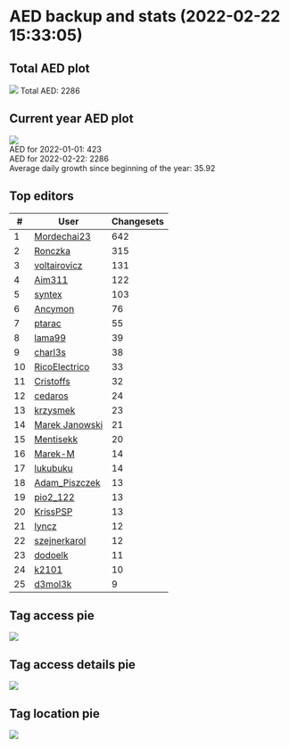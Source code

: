 # AED backup and stats (2022-02-22 15:33:05)


## Total AED plot
![](report_data/total_aed.png)
Total AED: 2286

## Current year AED plot
![](report_data/current_year_aed.png)\
AED for 2022-01-01: 423\
AED for 2022-02-22: 2286\
Average daily growth since beginning of the year: 35.92

## Top editors
| # | User | Changesets |
| ------------- | ------------- | ------------- |
| 1 | [Mordechai23](<https://www.openstreetmap.org/user/Mordechai23>) | 642 |
| 2 | [Ronczka](<https://www.openstreetmap.org/user/Ronczka>) | 315 |
| 3 | [voltairovicz](<https://www.openstreetmap.org/user/voltairovicz>) | 131 |
| 4 | [Aim311](<https://www.openstreetmap.org/user/Aim311>) | 122 |
| 5 | [syntex](<https://www.openstreetmap.org/user/syntex>) | 103 |
| 6 | [Ancymon](<https://www.openstreetmap.org/user/Ancymon>) | 76 |
| 7 | [ptarac](<https://www.openstreetmap.org/user/ptarac>) | 55 |
| 8 | [lama99](<https://www.openstreetmap.org/user/lama99>) | 39 |
| 9 | [charl3s](<https://www.openstreetmap.org/user/charl3s>) | 38 |
| 10 | [RicoElectrico](<https://www.openstreetmap.org/user/RicoElectrico>) | 33 |
| 11 | [Cristoffs](<https://www.openstreetmap.org/user/Cristoffs>) | 32 |
| 12 | [cedaros](<https://www.openstreetmap.org/user/cedaros>) | 24 |
| 13 | [krzysmek](<https://www.openstreetmap.org/user/krzysmek>) | 23 |
| 14 | [Marek Janowski](<https://www.openstreetmap.org/user/Marek Janowski>) | 21 |
| 15 | [Mentisekk](<https://www.openstreetmap.org/user/Mentisekk>) | 20 |
| 16 | [Marek-M](<https://www.openstreetmap.org/user/Marek-M>) | 14 |
| 17 | [lukubuku](<https://www.openstreetmap.org/user/lukubuku>) | 14 |
| 18 | [Adam_Piszczek](<https://www.openstreetmap.org/user/Adam_Piszczek>) | 13 |
| 19 | [pio2_122](<https://www.openstreetmap.org/user/pio2_122>) | 13 |
| 20 | [KrissPSP](<https://www.openstreetmap.org/user/KrissPSP>) | 13 |
| 21 | [lyncz](<https://www.openstreetmap.org/user/lyncz>) | 12 |
| 22 | [szejnerkarol](<https://www.openstreetmap.org/user/szejnerkarol>) | 12 |
| 23 | [dodoelk](<https://www.openstreetmap.org/user/dodoelk>) | 11 |
| 24 | [k2101](<https://www.openstreetmap.org/user/k2101>) | 10 |
| 25 | [d3mol3k](<https://www.openstreetmap.org/user/d3mol3k>) | 9 |

## Tag access pie
![](report_data/tag_access.png)

## Tag access details pie
![](report_data/tag_access_details.png)

## Tag location pie
![](report_data/tag_location.png)
